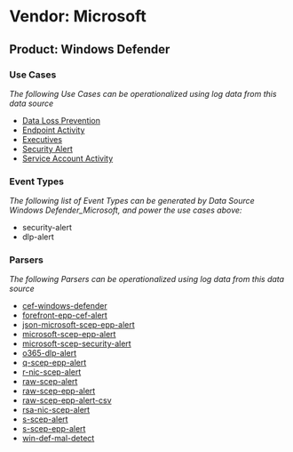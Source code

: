 Vendor: Microsoft
=================
Product: Windows Defender
-------------------------

### Use Cases

_The following Use Cases can be operationalized using log data from this data source_

* [Data Loss Prevention](../UseCases/usecase_data_loss_prevention.md)
* [Endpoint Activity](../UseCases/usecase_endpoint_activity.md)
* [Executives](../UseCases/usecase_executives.md)
* [Security Alert](../UseCases/usecase_security_alert.md)
* [Service Account Activity](../UseCases/usecase_service_account_activity.md)


### Event Types

_The following list of Event Types can be generated by Data Source Windows Defender_Microsoft, and power the use cases above:_

- security-alert
- dlp-alert


### Parsers

_The following Parsers can be operationalized using log data from this data source_

* [cef-windows-defender](../Parsers/parserContent_cef-windows-defender.md)
* [forefront-epp-cef-alert](../Parsers/parserContent_forefront-epp-cef-alert.md)
* [json-microsoft-scep-epp-alert](../Parsers/parserContent_json-microsoft-scep-epp-alert.md)
* [microsoft-scep-epp-alert](../Parsers/parserContent_microsoft-scep-epp-alert.md)
* [microsoft-scep-security-alert](../Parsers/parserContent_microsoft-scep-security-alert.md)
* [o365-dlp-alert](../Parsers/parserContent_o365-dlp-alert.md)
* [q-scep-epp-alert](../Parsers/parserContent_q-scep-epp-alert.md)
* [r-nic-scep-alert](../Parsers/parserContent_r-nic-scep-alert.md)
* [raw-scep-alert](../Parsers/parserContent_raw-scep-alert.md)
* [raw-scep-epp-alert](../Parsers/parserContent_raw-scep-epp-alert.md)
* [raw-scep-epp-alert-csv](../Parsers/parserContent_raw-scep-epp-alert-csv.md)
* [rsa-nic-scep-alert](../Parsers/parserContent_rsa-nic-scep-alert.md)
* [s-scep-alert](../Parsers/parserContent_s-scep-alert.md)
* [s-scep-epp-alert](../Parsers/parserContent_s-scep-epp-alert.md)
* [win-def-mal-detect](../Parsers/parserContent_win-def-mal-detect.md)
